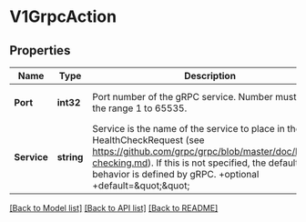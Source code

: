 # V1GrpcAction

## Properties
Name | Type | Description | Notes
------------ | ------------- | ------------- | -------------
**Port** | **int32** | Port number of the gRPC service. Number must be in the range 1 to 65535. | [optional] [default to null]
**Service** | **string** | Service is the name of the service to place in the gRPC HealthCheckRequest (see https://github.com/grpc/grpc/blob/master/doc/health-checking.md).  If this is not specified, the default behavior is defined by gRPC. +optional +default&#x3D;\&quot;\&quot; | [optional] [default to null]

[[Back to Model list]](../README.md#documentation-for-models) [[Back to API list]](../README.md#documentation-for-api-endpoints) [[Back to README]](../README.md)

